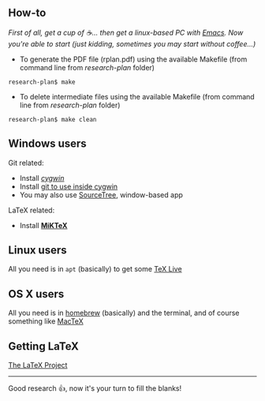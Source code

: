 ## How-to ##

_First of all, get a cup of :coffee:... then get a linux-based PC with [Emacs](https://www.gnu.org/software/emacs/). Now you're able to start (just kidding, sometimes you may start without coffee...)_


* To generate the PDF file (rplan.pdf) using the available Makefile (from command line from *research-plan* folder)

`research-plan$ make`

* To delete intermediate files using the available Makefile (from command line from *research-plan* folder)

`research-plan$ make clean`

## Windows users ##

Git related:

* Install *[cygwin](https://cygwin.com/install.html)*
* Install [git to use inside cygwin](http://redmine.jamoma.org/projects/1/wiki/Installing_and_setting_up_GIT)
* You may also use [SourceTree](https://www.sourcetreeapp.com/), window-based app

LaTeX related:

* Install **[MiKTeX](http://miktex.org/)**


## Linux users ##

All you need is in `apt` (basically) to get some [TeX Live](http://www.tug.org/texlive/)

## OS X users ##

All you need is in [homebrew](http://brew.sh) (basically) and the terminal, and of course something like [MacTeX](http://www.tug.org/mactex/)

## Getting LaTeX ##
[The LaTeX Project](https://www.latex-project.org/get/)

___
Good research :+1:, now it's your turn to fill the blanks!
